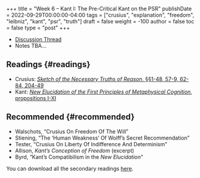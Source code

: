 +++
title = "Week 6 – Kant I: The Pre-Critical Kant on the PSR"
publishDate = 2022-09-29T00:00:00-04:00
tags = ["crusius", "explanation", "freedom", "leibniz", "kant", "psr", "truth"]
draft = false
weight = -100
author = false
toc = false
type = "post"
+++

-   [Discussion Thread](https://discord.com/channels/1006739669842673674/1022675289140109363)
-   Notes TBA...


## Readings {#readings}

-   Crusius: [_Sketch of the Necessary Truths of Reason_, §§1-48, 57-9, 62-84, 204-49](https://www.icloud.com/iclouddrive/0e4zop-x9hyVNFla0Ve8SM2xA#crusius2009)
-   Kant: [_New Elucidation of the First Principles of Metaphysical Cognition_, propositions I-XI](https://www.icloud.com/iclouddrive/01bdi-2d4ViOfxtJospDOOwwA#kant1992-NE)


## Recommended {#recommended}

-   Walschots, &ldquo;Crusius On Freedom Of The Will&rdquo;
-   Stiening, &ldquo;The &lsquo;Human Weakness&rsquo; Of Wolff&rsquo;s Secret Recommendation&rdquo;
-   Tester, &ldquo;Crusius On Liberty Of Indifference And Determinism&rdquo;
-   Allison, _Kant&rsquo;s Conception of Freedom_ (excerpt)
-   Byrd, &ldquo;Kant&rsquo;s Compatibilism in the _New Elucidation_&rdquo;

You can download all the secondary readings [here](https://www.dropbox.com/sh/qn1qghiy86xg2j4/AAAEpd8mci3kB7OjOOhNWnoba?dl=0).
